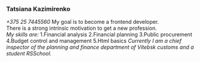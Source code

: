 ### Tatsiana Kazimirenko 
*+375 25 7445560* 
My goal is to become a frontend developer.   
There is a strong intrinsic motivation to get a new profession.   
*My skills are:* 
1.Financial analysis 
2.Financial planning 
3.Public procurement 
4.Budget control and management
5.Html basics 
*Currently I am a chief inspector of the planning and finance department of Vitebsk customs* 
*and a student RSSchool.*

